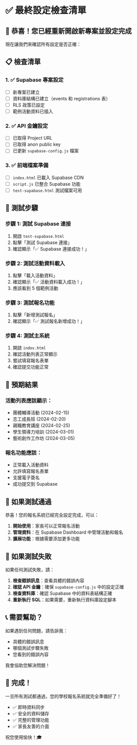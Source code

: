 # ✅ 最終設定檢查清單

## 🎉 恭喜！您已經重新開啟新專案並設定完成

現在讓我們來確認所有設定是否正確：

## 📋 檢查清單

### 1. ✅ Supabase 專案設定
- [ ] 新專案已建立
- [ ] 資料庫結構已建立（events 和 registrations 表）
- [ ] RLS 政策已設定
- [ ] 範例活動資料已插入

### 2. ✅ API 金鑰設定
- [ ] 已取得 Project URL
- [ ] 已取得 anon public key
- [ ] 已更新 `supabase-config.js` 檔案

### 3. ✅ 前端檔案準備
- [ ] `index.html` 已載入 Supabase CDN
- [ ] `script.js` 已整合 Supabase 功能
- [ ] `test-supabase.html` 測試檔案可用

## 🧪 測試步驟

### 步驟 1: 測試 Supabase 連接
1. 開啟 `test-supabase.html`
2. 點擊「測試 Supabase 連接」
3. 確認顯示「✅ Supabase 連接成功！」

### 步驟 2: 測試活動資料載入
1. 點擊「載入活動資料」
2. 確認顯示「✅ 活動資料載入成功！」
3. 應該看到 5 個範例活動

### 步驟 3: 測試報名功能
1. 點擊「新增測試報名」
2. 確認顯示「✅ 測試報名新增成功！」

### 步驟 4: 測試主系統
1. 開啟 `index.html`
2. 確認活動列表正常顯示
3. 嘗試填寫報名表單
4. 確認提交功能正常

## 🎯 預期結果

### 活動列表應該顯示：
- 團體輔導活動 (2024-02-15)
- 志工成長班 (2024-02-20)
- 親職教育講座 (2024-02-25)
- 學生領導力培訓 (2024-03-01)
- 藝術創作工作坊 (2024-03-05)

### 報名功能應該：
- 正常載入活動資料
- 允許填寫報名表單
- 支援電子簽名
- 成功提交到 Supabase

## 🚀 如果測試通過

恭喜！您的報名系統已經完全設定完成，可以：

1. **開始使用**：家長可以正常報名活動
2. **管理資料**：在 Supabase Dashboard 中管理活動和報名
3. **擴展功能**：根據需要添加更多功能

## 🔧 如果測試失敗

如果任何測試失敗，請：

1. **檢查錯誤訊息**：查看具體的錯誤內容
2. **確認 API 金鑰**：確保 `supabase-config.js` 中的設定正確
3. **檢查資料庫**：確認 Supabase 中的資料表結構正確
4. **重新執行 SQL**：如果需要，重新執行資料庫設定腳本

## 📞 需要幫助？

如果遇到任何問題，請告訴我：
- 具體的錯誤訊息
- 哪個測試步驟失敗
- 您看到的錯誤內容

我會協助您解決問題！

## 🎊 完成！

一旦所有測試都通過，您的學校報名系統就完全準備好了！

- ✅ 即時資料同步
- ✅ 安全的資料儲存
- ✅ 完整的管理功能
- ✅ 家長友善的介面

祝您使用愉快！🎓


